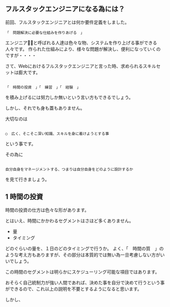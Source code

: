 ## フルスタックエンジニアになる為には？

前回、フルスタックエンジニアとは何か要件定義をしました。

```
「　問題解決に必要な仕組みを作りあげる　」
```
エンジニアと呼ばれる人達は色々な物、システムを作り上げる事ができる人々です。
作られた仕組みにより、様々な問題が解決し、便利になっていくのですが・・・・

さて、Webにおけるフルスタックエンジニアと言った時、求められるスキルセットは膨大です。

```

「　時間の投資　」「　練習　」「　経験　」

```

を積み上げるには努力しか無いという言い方もできるでしょう。

しかし、それでも身も蓋もありません。

大切なのは

```

○　広く、そこそこ深い知識、スキルを身に着けようとする事

```

という事です。

その為に

```

自分自身をマネージメントする、つまりは自分自身をどのように設計するか

```

を見て行きましょう。


## 1 時間の投資

時間の投資の仕方は色々な形があります。

とはいえ、時間にかかわるセグメントはさほど多くありません。

- 量
- タイミング

どのぐらいの量を、１日のどのタイミングで行うか。
よく、「　時間の質　」のような考え方もありますが、その部分は本質的では無い為一旦考慮しない方がいいでしょう。

この時間のセグメントは明らかにスケジューリング可能な項目ではあります。

おそらく自己統制力が強い人間であれば、決めた事を自分で決めて行うという事ができるので、これ以上の説明を不要とするようになると思います。

しかし、












